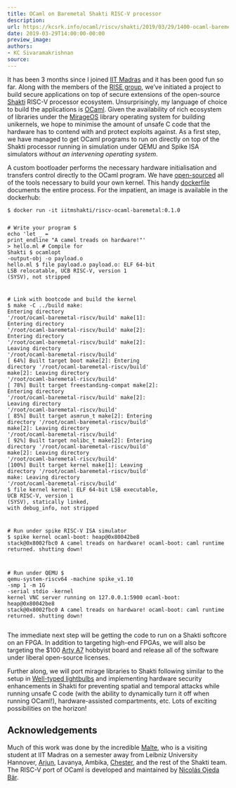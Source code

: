```yaml
---
title: OCaml on Baremetal Shakti RISC-V processor
description:
url: https://kcsrk.info/ocaml/riscv/shakti/2019/03/29/1400-ocaml-baremetal-shakti/
date: 2019-03-29T14:00:00-00:00
preview_image:
authors:
- KC Sivaramakrishnan
source:
---
```


<p>It has been 3 months since I joined <a href="https://www.iitm.ac.in/">IIT Madras</a> and it
has been good fun so far. Along with the members of the <a href="http://rise.cse.iitm.ac.in/">RISE
group</a>, we’ve initiated a project to build secure
applications on top of secure extensions of the open-source
<a href="http://shakti.org.in/">Shakti</a> RISC-V processor ecosystem. Unsurprisingly, my
language of choice to build the applications is <a href="http://www.ocaml.org/">OCaml</a>.
Given the availability of rich ecosystem of libraries under the
<a href="https://mirage.io/">MirageOS</a> library operating system for building unikernels,
we hope to minimise the amount of unsafe C code that the hardware has to contend
with and protect exploits against. As a first step, we have managed to get OCaml
programs to run on directly on top of the Shakti processor running in simulation
under QEMU and Spike ISA simulators <em>without an intervening operating system</em>.</p>



<p>A custom bootloader performs the necessary hardware initialisation and
transfers control directly to the OCaml program. We have
<a href="https://gitlab.com/shaktiproject/tools/shakti-tee/ocaml-baremetal-riscv">open-sourced</a>
all of the tools necessary to build your own kernel. This handy
<a href="https://gitlab.com/shaktiproject/tools/shakti-tee/ocaml-baremetal-riscv/tree/master/docker">dockerfile</a>
documents the entire process. For the impatient, an image is available in the
dockerhub:</p>

<div class="language-bash highlighter-rouge"><div class="highlight"><pre class="highlight"><code><span class="nv">$ </span>docker run <span class="nt">-it</span> iitmshakti/riscv-ocaml-baremetal:0.1.0

<span class="c"># Write your program</span>
<span class="nv">$ </span><span class="nb">echo</span> <span class="s1">'let _ = print_endline "A camel treads on hardware!"'</span> <span class="o">&gt;</span> hello.ml
<span class="c"># Compile for Shakti</span>
<span class="nv">$ </span>ocamlopt <span class="nt">-output-obj</span> <span class="nt">-o</span> payload.o hello.ml
<span class="nv">$ </span>file payload.o
payload.o: ELF 64-bit LSB relocatable, UCB RISC-V, version 1 <span class="o">(</span>SYSV<span class="o">)</span>, not stripped

<span class="c"># Link with bootcode and build the kernel</span>
<span class="nv">$ </span>make <span class="nt">-C</span> ../build
make: Entering directory <span class="s1">'/root/ocaml-baremetal-riscv/build'</span>
make[1]: Entering directory <span class="s1">'/root/ocaml-baremetal-riscv/build'</span>
make[2]: Entering directory <span class="s1">'/root/ocaml-baremetal-riscv/build'</span>
make[2]: Leaving directory <span class="s1">'/root/ocaml-baremetal-riscv/build'</span>
<span class="o">[</span> 64%] Built target boot
make[2]: Entering directory <span class="s1">'/root/ocaml-baremetal-riscv/build'</span>
make[2]: Leaving directory <span class="s1">'/root/ocaml-baremetal-riscv/build'</span>
<span class="o">[</span> 78%] Built target freestanding-compat
make[2]: Entering directory <span class="s1">'/root/ocaml-baremetal-riscv/build'</span>
make[2]: Leaving directory <span class="s1">'/root/ocaml-baremetal-riscv/build'</span>
<span class="o">[</span> 85%] Built target asmrun_t
make[2]: Entering directory <span class="s1">'/root/ocaml-baremetal-riscv/build'</span>
make[2]: Leaving directory <span class="s1">'/root/ocaml-baremetal-riscv/build'</span>
<span class="o">[</span> 92%] Built target nolibc_t
make[2]: Entering directory <span class="s1">'/root/ocaml-baremetal-riscv/build'</span>
make[2]: Leaving directory <span class="s1">'/root/ocaml-baremetal-riscv/build'</span>
<span class="o">[</span>100%] Built target kernel
make[1]: Leaving directory <span class="s1">'/root/ocaml-baremetal-riscv/build'</span>
make: Leaving directory <span class="s1">'/root/ocaml-baremetal-riscv/build'</span>
<span class="nv">$ </span>file kernel 
kernel: ELF 64-bit LSB executable, UCB RISC-V, version 1 <span class="o">(</span>SYSV<span class="o">)</span>, statically linked, with debug_info, not stripped

<span class="c"># Run under spike RISC-V ISA simulator</span>
<span class="nv">$ </span>spike kernel
ocaml-boot: heap@0x80042be8 stack@0x8002fbc0
A camel treads on hardware!
ocaml-boot: caml runtime returned. shutting down!

<span class="c"># Run under QEMU</span>
<span class="nv">$ </span>qemu-system-riscv64 <span class="nt">-machine</span> spike_v1.10 <span class="nt">-smp</span> 1 <span class="nt">-m</span> 1G <span class="nt">-serial</span> stdio <span class="nt">-kernel</span> kernel
VNC server running on 127.0.0.1:5900
ocaml-boot: heap@0x80042be8 stack@0x8002fbc0
A camel treads on hardware!
ocaml-boot: caml runtime returned. shutting down!
</code></pre></div></div>

<p>The immediate next step will be getting the code to run on a Shakti softcore on
an FPGA. In addition to targeting high-end FPGAs, we will also be targeting the
$100 <a href="https://store.digilentinc.com/arty-a7-artix-7-fpga-development-board-for-makers-and-hobbyists/">Arty
A7</a>
hobbyist board and release all of the software under liberal open-source
licenses.</p>

<p>Further along, we will port mirage libraries to Shakti following similar to the
setup in <a href="https://github.com/well-typed-lightbulbs/">Well-typed lightbulbs</a> and
implementing hardware security enhancements in Shakti for preventing spatial and
temporal attacks while running unsafe C code (with the ability to dynamically
turn it off when running OCaml!), hardware-assisted compartments, etc. Lots of
exciting possibilities on the horizon!</p>

<h2>Acknowledgements</h2>

<p>Much of this work was done by the incredible <a href="https://github.com/sl33k">Malte</a>,
who is a visiting student at IIT Madras on a semester away from Leibniz
University Hannover,
<a href="https://www.linkedin.com/in/arjun-menon/?originalSubdomain=in">Arjun</a>, Lavanya,
Ambika, <a href="http://www.cse.iitm.ac.in/~chester/">Chester</a>, and the rest of the
Shakti team. The RISC-V port of OCaml is developed and maintained by <a href="https://nojb.github.io/">Nicolás
Ojeda Bär</a>.</p>

